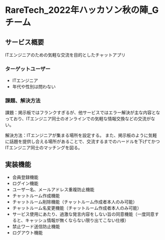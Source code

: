 # RareTech_2022年ハッカソン秋の陣_Gチーム

## サービス概要
ITエンジニアのための気軽な交流を目的としたチャットアプリ

### ターゲットユーザー
- ITエンジニア
- 年代や性別は問わない

### 課題、解決方法
課題：掲示板ではフランクすぎるが、他サービスではエラー解決が主な内容となっており、ITエンジニア同士のオンラインでの気軽な情報交換などの交流がない。

解決方法：ITエンジニアが集まる場所を設定する。
また、掲示板のように気軽に話題を提供し合える場所があることで、交流するまでのハードルを下げてかつITエンジニア同士のマッチングを図る。

## 実装機能
- 会員登録機能
- ログイン機能
- ユーザー名、メールアドレス重複防止機能
- チャットルーム作成機能
- チャットルーム削除機能（チャットルーム作成者本人のみ可能）
- チャットルーム名変更機能（チャットルーム作成者本人のみ可能）
- サービス使用にあたり、過激な発言内容をしない旨の同意機能（一度同意すると、キャッシュ情報が無くならない限り出てこない仕様）
- 禁止ワード送信防止機能
- ログアウト機能
